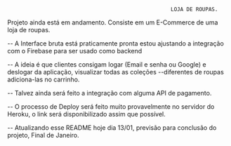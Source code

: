                                                         LOJA DE ROUPAS.
Projeto ainda está em andamento.
Consiste em um E-Commerce de uma loja de roupas.

-- A Interface bruta está praticamente pronta estou ajustando a integração com o Firebase para ser usado como backend

-- A ideia é que clientes consigam logar (Email e senha ou Google) e deslogar da aplicação, visualizar todas as coleções --diferentes de roupas adiciona-las no carrinho.

-- Talvez ainda será feito a integração com alguma API de pagamento.

-- O processo de Deploy será feito muito provavelmente no servidor do Heroku, o link será disponibilizado assim que possível.

-- Atualizando esse README hoje dia 13/01, previsão para conclusão do projeto, Final de Janeiro.


